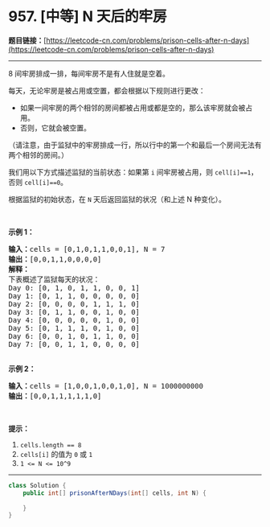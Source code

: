 # 957. [中等] N 天后的牢房

**题目链接：**[https://leetcode-cn.com/problems/prison-cells-after-n-days](https://leetcode-cn.com/problems/prison-cells-after-n-days)

---

<div class="content__1Y2H">
 <div class="notranslate">
  <p>8 间牢房排成一排，每间牢房不是有人住就是空着。</p> 
  <p>每天，无论牢房是被占用或空置，都会根据以下规则进行更改：</p> 
  <ul> 
   <li>如果一间牢房的两个相邻的房间都被占用或都是空的，那么该牢房就会被占用。</li> 
   <li>否则，它就会被空置。</li> 
  </ul> 
  <p>（请注意，由于监狱中的牢房排成一行，所以行中的第一个和最后一个房间无法有两个相邻的房间。）</p> 
  <p>我们用以下方式描述监狱的当前状态：如果第 <code>i</code> 间牢房被占用，则 <code>cell[i]==1</code>，否则 <code>cell[i]==0</code>。</p> 
  <p>根据监狱的初始状态，在 <code>N</code> 天后返回监狱的状况（和上述 N 种变化）。</p> 
  <p>&nbsp;</p> 
  <ol> 
  </ol> 
  <p><strong>示例 1：</strong></p> 
  <pre class="language-text"><strong>输入：</strong>cells = [0,1,0,1,1,0,0,1], N = 7
<strong>输出：</strong>[0,0,1,1,0,0,0,0]
<strong>解释：
</strong>下表概述了监狱每天的状况：
Day 0: [0, 1, 0, 1, 1, 0, 0, 1]
Day 1: [0, 1, 1, 0, 0, 0, 0, 0]
Day 2: [0, 0, 0, 0, 1, 1, 1, 0]
Day 3: [0, 1, 1, 0, 0, 1, 0, 0]
Day 4: [0, 0, 0, 0, 0, 1, 0, 0]
Day 5: [0, 1, 1, 1, 0, 1, 0, 0]
Day 6: [0, 0, 1, 0, 1, 1, 0, 0]
Day 7: [0, 0, 1, 1, 0, 0, 0, 0]

</pre> 
  <p><strong>示例 2：</strong></p> 
  <pre class="language-text"><strong>输入：</strong>cells = [1,0,0,1,0,0,1,0], N = 1000000000
<strong>输出：</strong>[0,0,1,1,1,1,1,0]
</pre> 
  <p>&nbsp;</p> 
  <p><strong>提示：</strong></p> 
  <ol> 
   <li><code>cells.length == 8</code></li> 
   <li><code>cells[i]</code>&nbsp;的值为 <code>0</code> 或 <code>1</code>&nbsp;</li> 
   <li><code>1 &lt;= N &lt;= 10^9</code></li> 
  </ol> 
 </div>
</div>

---

```java
class Solution {
    public int[] prisonAfterNDays(int[] cells, int N) {
        
    }
}
```